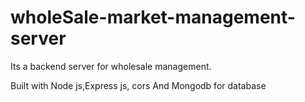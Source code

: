 # wholeSale-market-management-server
Its a backend server for wholesale management.

Built with Node js,Express js, cors
 And Mongodb for database
